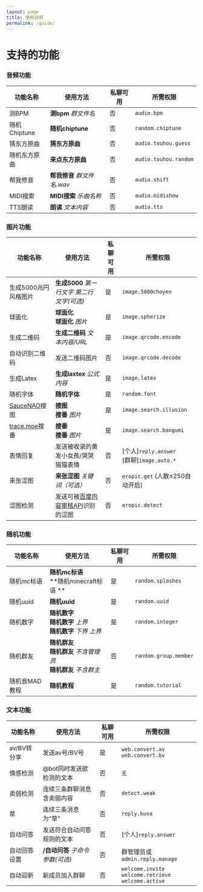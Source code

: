 ```yaml
---
layout: page
title: 使用说明
permalink: /guide/
---
```


# 支持的功能

### 音频功能

| 功能名称     | 使用方法                    | 私聊可用 | 所需权限              |
| ------------ | --------------------------- | -------- | --------------------- |
| 测BPM        | **测bpm** *群文件名*        | 否       | `audio.bpm`           |
| 随机Chiptune | **随机chiptune**            | 否       | `random.chiptune`     |
| 猜东方原曲   | **猜东方原曲**              | 否       | `audio.touhou.guess`  |
| 随机东方原曲 | **来点东方原曲**            | 否       | `audio.touhou.random` |
| 帮我修音     | **帮我修音** *群文件名.wav* | 否       | `audio.shift`         |
| MIDI搜索     | **MIDI搜索** *乐曲名称*     | 否       | `audio.midishow`      |
| TTS朗读      | **朗读** *文本内容*         | 否       | `audio.tts`           |

###  图片功能

| 功能名称                              | 使用方法                                                     | 私聊可用 | 所需权限                                       |
| ------------------------------------- | ------------------------------------------------------------ | -------- | ---------------------------------------------- |
| 生成5000兆円风格图片                  | **生成5000** *第一行文字 第二行文字(可选)*                   | 是       | `image.5000choyen`                             |
| 球面化                                | **球面化**<br>**球面化** *图片*                              | 是       | `image.spherize`                               |
| 生成二维码                            | **生成二维码** *文本内容/URL*                                | 是       | `image.qrcode.encode`                          |
| 自动识别二维码                        | 发送二维码图片                                               | 否       | `image.qrcode.decode`                          |
| 生成Latex                             | **生成laxtex** *公式内容*                                    | 是       | `image.latex`                                  |
| 随机字体                              | **随机字体**                                                 | 是       | `random.font`                                  |
| [SauceNAO](https://saucenao.com/)搜图 | **搜图**<br>**搜番** *图片*                                  | 是       | `image.search.illusion`                        |
| [trace.moe](https://trace.moe)搜番    | **搜番**<br>**搜番** *图片*                                  | 是       | `image.search.bangumi`                         |
| 表情回复                              | 发送被收录的黄发小女孩/哭哭猫猫表情                          | 否       | [个人]`reply.answer`<br />[群聊]`image.auto.*` |
| 来张涩图                              | **来张涩图** *关键词（可选）*                                | 否       | `eropic.get` (人数≤250自动开启)                |
| 涩图检测                              | 发送可被[百度内容审核API](https://ai.baidu.com/censoring)识别的涩图 | 否       | `eropic.detect`                                |

### 随机功能

| 功能名称      | 使用方法                                                     | 私聊可用 | 所需权限              |
| ------------- | ------------------------------------------------------------ | -------- | --------------------- |
| 随机mc标语    | **随机mc标语**<br>**随机minecraft标语 **                     | 是       | `random.splashes`     |
| 随机uuid      | **随机uuid**                                                 | 是       | `random.uuid`         |
| 随机数字      | **随机数字**<br>**随机数字** *上界*<br>**随机数字** *下界 上界* | 是       | `random.integer`      |
| 随机群友      | **随机群友**<br>**随机群友** *不含管理员*<br>**随机群友** *不含群主* | 否       | `random.group.member` |
| 随机音MAD教程 | **随机教程**                                                 | 是       | `random.tutorial`     |

### 文本功能

| 功能名称     | 使用方法                            | 私聊可用 | 所需权限                                                     |
| ------------ | ----------------------------------- | -------- | ------------------------------------------------------------ |
| av/BV转分享  | 发送av号/BV号                       | 是       | `web.convert.av`<br>`web.convert.bv`                         |
| 情感检测     | @bot同时发送欲检测的文本            | 否       | `无`                                                         |
| 卖弱检测     | 连续三条群聊消息含卖弱内容          | 否       | `detect.weak`                                                |
| 草           | 连续三条消息为“草”                  | 否       | `reply.kusa`                                                 |
| 自动问答     | 发送符合自动问答规则的文本          | 否       | [个人]`reply.answer`                                         |
| 自动回答设置 | **/自动问答** *子命令* *参数(可选)* | 否       | 群管理员或`admin.reply.manage`                               |
| 自动迎新     | 新成员加入群聊                      | 否       | `welcome.invite`<br />`welcome.retrieve`<br />`welcome.active` |